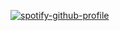 [![spotify-github-profile](https://spotify-github-profile.kittinanx.com/api/view?uid=315j35fmndpt53p3qvqj63czfcwi&cover_image=true&theme=natemoo-re&show_offline=true&background_color=fec3d7&interchange=false&bar_color=ffffff&bar_color_cover=false)](https://github.com/kittinan/spotify-github-profile)

